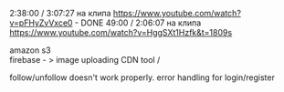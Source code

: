 2:38:00 / 3:07:27 на клипа https://www.youtube.com/watch?v=pFHyZvVxce0 - DONE
49:00 / 2:06:07 на клипа https://www.youtube.com/watch?v=HggSXt1Hzfk&t=1809s 

amazon s3 \
firebase  - > image uploading
CDN tool  /

follow/unfollow doesn't work properly.
error handling for login/register 